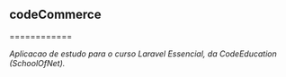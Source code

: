 ## codeCommerce
============

*Aplicacao de estudo para o curso Laravel Essencial, da CodeEducation (SchoolOfNet).*
